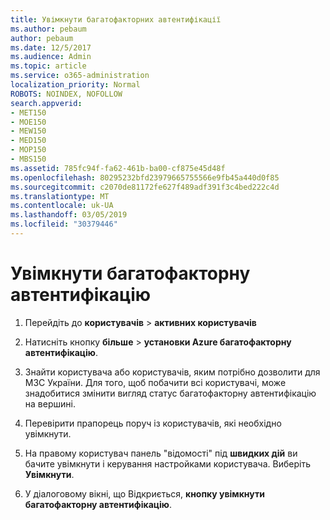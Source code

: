 ```yaml
---
title: Увімкнути багатофакторних автентифікації
ms.author: pebaum
author: pebaum
ms.date: 12/5/2017
ms.audience: Admin
ms.topic: article
ms.service: o365-administration
localization_priority: Normal
ROBOTS: NOINDEX, NOFOLLOW
search.appverid:
- MET150
- MOE150
- MEW150
- MED150
- MOP150
- MBS150
ms.assetid: 785fc94f-fa62-461b-ba00-cf875e45d48f
ms.openlocfilehash: 80295232bfd23979665755566e9fb45a440d0f85
ms.sourcegitcommit: c2070de81172fe627f489adf391f3c4bed222c4d
ms.translationtype: MT
ms.contentlocale: uk-UA
ms.lasthandoff: 03/05/2019
ms.locfileid: "30379446"
---
```

# <a name="enable-multi-factor-authentication"></a>Увімкнути багатофакторну автентифікацію

1. Перейдіть до **користувачів** \> **активних користувачів**
    
2. Натисніть кнопку **більше** \> **установки Azure багатофакторну автентифікацію**. 
    
3. Знайти користувача або користувачів, яким потрібно дозволити для МЗС України. Для того, щоб побачити всі користувачі, може знадобитися змінити вигляд статус багатофакторну автентифікацію на вершині.
    
4. Перевірити прапорець поруч із користувачів, які необхідно увімкнути.
    
5.  На правому користувач панель "відомості" під **швидких дій** ви бачите увімкнути і керування настройками користувача. Виберіть **Увімкнути**. 
    
6. У діалоговому вікні, що Відкриється, **кнопку увімкнути багатофакторну автентифікацію**. 
    

